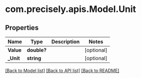 # com.precisely.apis.Model.Unit
## Properties

Name | Type | Description | Notes
------------ | ------------- | ------------- | -------------
**Value** | **double?** |  | [optional] 
**_Unit** | **string** |  | [optional] 

[[Back to Model list]](../README.md#documentation-for-models) [[Back to API list]](../README.md#documentation-for-api-endpoints) [[Back to README]](../README.md)

